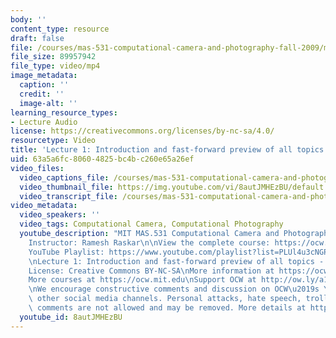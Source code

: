 ```yaml
---
body: ''
content_type: resource
draft: false
file: /courses/mas-531-computational-camera-and-photography-fall-2009/mitmas_531f09_lec01_2_360p_16_9.mp4
file_size: 89957942
file_type: video/mp4
image_metadata:
  caption: ''
  credit: ''
  image-alt: ''
learning_resource_types:
- Lecture Audio
license: https://creativecommons.org/licenses/by-nc-sa/4.0/
resourcetype: Video
title: 'Lecture 1: Introduction and fast-forward preview of all topics - Part 2'
uid: 63a5a6fc-8060-4825-bc4b-c260e65a26ef
video_files:
  video_captions_file: /courses/mas-531-computational-camera-and-photography-fall-2009/1hxWSuMh2RStHpda91TRywf0qPgXLS5Sg_transcript.webvtt
  video_thumbnail_file: https://img.youtube.com/vi/8autJMHEzBU/default.jpg
  video_transcript_file: /courses/mas-531-computational-camera-and-photography-fall-2009/1hxWSuMh2RStHpda91TRywf0qPgXLS5Sg_transcript.pdf
video_metadata:
  video_speakers: ''
  video_tags: Computational Camera, Computational Photography
  youtube_description: "MIT MAS.531 Computational Camera and Photography, Fall 2009\n\
    Instructor: Ramesh Raskar\n\nView the complete course: https://ocw.mit.edu/courses/mas-531-computational-camera-and-photography-fall-2009/\n\
    YouTube Playlist: https://www.youtube.com/playlist?list=PLUl4u3cNGP61pwA6paIRZ30q1sjLE8b6c\n\
    \nLecture 1: Introduction and fast-forward preview of all topics - Part 2\n\n\
    License: Creative Commons BY-NC-SA\nMore information at https://ocw.mit.edu/terms\n\
    More courses at https://ocw.mit.edu\nSupport OCW at http://ow.ly/a1If50zVRlQ\n\
    \nWe encourage constructive comments and discussion on OCW\u2019s YouTube and\
    \ other social media channels. Personal attacks, hate speech, trolling, and inappropriate\
    \ comments are not allowed and may be removed. More details at https://ocw.mit.edu/comments."
  youtube_id: 8autJMHEzBU
---
```


